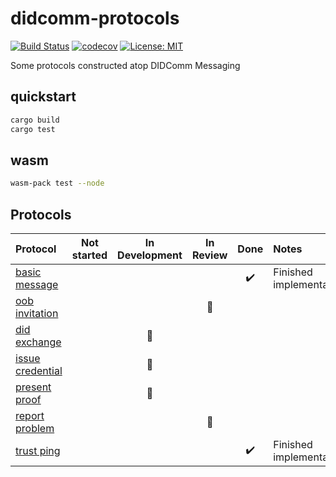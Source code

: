 # didcomm-protocols

[![Build Status](https://github.com/chriamue/didcomm-protocols/actions/workflows/coverage.yml/badge.svg)](https://github.com/chriamue/didcomm-protocols/actions)
[![codecov](https://codecov.io/gh/chriamue/didcomm-protocols/branch/main/graph/badge.svg?token=QEH2EW6LX4)](https://codecov.io/gh/chriamue/didcomm-protocols)
[![License: MIT](https://img.shields.io/badge/License-MIT-yellow.svg)](https://opensource.org/licenses/MIT)

Some protocols constructed atop DIDComm Messaging

## quickstart

```sh
cargo build
cargo test
```

## wasm

```sh
wasm-pack test --node
```

## Protocols

| Protocol                                                                                                  | Not started |     In Development     |       In Review        |        Done        | Notes                    |
| :-------------------------------------------------------------------------------------------------------- | :---------: | :--------------------: | :--------------------: | :----------------: | :----------------------- |
| [basic message](https://didcomm.org/basicmessage/2.0/)                                                    |             |                        |                        | :heavy_check_mark: | Finished implementation. |
| [oob invitation](https://identity.foundation/didcomm-messaging/spec/#invitation)                          |             |                        | :large_orange_diamond: |                    |                          |
| [did exchange](https://github.com/hyperledger/aries-rfcs/blob/main/features/0023-did-exchange)            |             | :large_orange_diamond: |                        |                    |                          |
| [issue credential](https://github.com/hyperledger/aries-rfcs/blob/main/features/0453-issue-credential-v2) |             | :large_orange_diamond: |                        |                    |                          |
| [present proof](https://github.com/hyperledger/aries-rfcs/blob/main/features/0454-present-proof-v2)       |             | :large_orange_diamond: |                        |                    |                          |
| [report problem](https://identity.foundation/didcomm-messaging/spec/#problem-reports)                     |             |                        | :large_orange_diamond: |                    |                          |
| [trust ping](https://identity.foundation/didcomm-messaging/spec/#trust-ping-protocol-20)                  |             |                        |                        | :heavy_check_mark: | Finished implementation. |
